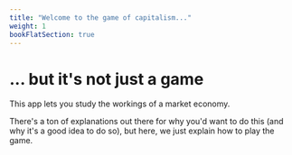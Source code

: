 ```yaml
---
title: "Welcome to the game of capitalism..."
weight: 1
bookFlatSection: true
---
```


# ... but it's not just a game  

This app lets you study the workings of a market economy.  

There's a ton of explanations out there for why you'd want to do this (and why it's a good idea to do so), but here, we just explain how to play the game.  



